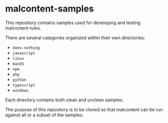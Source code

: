 # malcontent-samples

This repository contains samples used for developing and testing malcontent rules.

There are several categories organized within their own directories:

- `does-nothing`
- `javascript`
- `linux`
- `macOS`
- `npm`
- `php`
- `python`
- `typescript`
- `windows`

Each directory contains both clean and unclean samples.

The purpose of this repository is to be cloned so that malcontent can be run against all or a subset of the samples.
